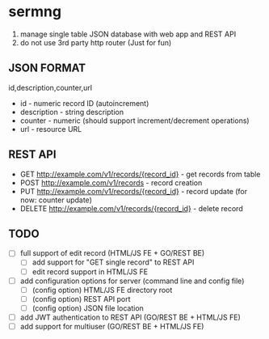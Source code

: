 # sermng
1. manage single table JSON database with web app and REST API
2. do not use 3rd party http router (Just for fun)

## JSON FORMAT
id,description,counter,url

* id - numeric record ID (autoincrement)
* description - string description
* counter - numeric (should support increment/decrement operations)
* url - resource URL

## REST API

* GET http://example.com/v1/records/{record_id} - get records from table
* POST http://example.com/v1/records - record creation 
* PUT http://example.com/v1/records/{record_id} - record update (for now: counter update)
* DELETE http://example.com/v1/records/{record_id} - delete record

## TODO
- [ ] full support of edit record (HTML/JS FE + GO/REST BE)
  - [ ] add support for "GET single record" to REST API
  - [ ] edit record support in HTML/JS FE
- [ ] add configuration options for server (command line and config file)
  - [ ] \(config option) HTML/JS FE directory root
  - [ ] \(config option) REST API port
  - [ ] \(config option) JSON file location
- [ ] add JWT authentication to REST API (GO/REST BE + HTML/JS FE)
- [ ] add support for multiuser (GO/REST BE + HTML/JS FE)
